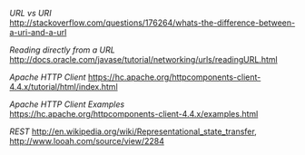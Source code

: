 *URL vs URI*  
http://stackoverflow.com/questions/176264/whats-the-difference-between-a-uri-and-a-url

*Reading directly from a URL*
http://docs.oracle.com/javase/tutorial/networking/urls/readingURL.html

*Apache HTTP Client*
https://hc.apache.org/httpcomponents-client-4.4.x/tutorial/html/index.html  

*Apache HTTP Client Examples*  
https://hc.apache.org/httpcomponents-client-4.4.x/examples.html

*REST*
http://en.wikipedia.org/wiki/Representational_state_transfer,
http://www.looah.com/source/view/2284
